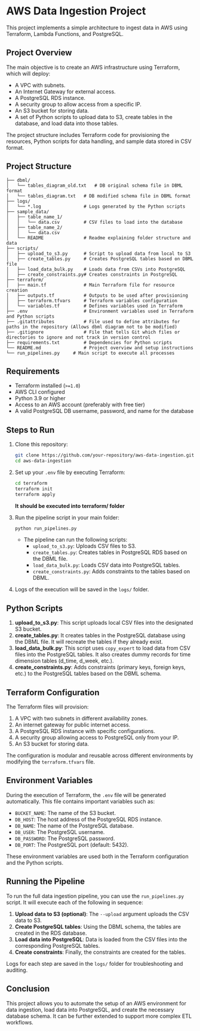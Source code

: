 
# AWS Data Ingestion Project

This project implements a simple architecture to ingest data in AWS using Terraform, Lambda Functions, and PostgreSQL.

## Project Overview

The main objective is to create an AWS infrastructure using Terraform, which will deploy:
- A VPC with subnets.
- An Internet Gateway for external access.
- A PostgreSQL RDS instance.
- A security group to allow access from a specific IP.
- An S3 bucket for storing data.
- A set of Python scripts to upload data to S3, create tables in the database, and load data into those tables.
  
The project structure includes Terraform code for provisioning the resources, Python scripts for data handling, and sample data stored in CSV format.

## Project Structure

```
├── dbml/
│   └── tables_diagram_old.txt   # DB original schema file in DBML format
│   └── tables_diagram.txt   # DB modified schema file in DBML format
├── logs/
│   └── *.log                # Logs generated by the Python scripts
├── sample_data/
│   ├── table_name_1/
│   │   └── data.csv         # CSV files to load into the database
│   ├── table_name_2/
│   │   └── data.csv
│   └── README               # Readme explaining folder structure and data
├── scripts/
│   ├── upload_to_s3.py      # Script to upload data from local to S3
│   ├── create_tables.py     # Creates PostgreSQL tables based on DBML file
│   ├── load_data_bulk.py    # Loads data from CSVs into PostgreSQL
│   ├── create_constraints.py# Creates constraints in PostgreSQL
├── terraform/
│   ├── main.tf              # Main Terraform file for resource creation
│   ├── outputs.tf           # Outputs to be used after provisioning
│   ├── terraform.tfvars     # Terraform variables configuration
│   └── variables.tf         # Defines variables used in Terraform
├── .env                     # Environment variables used in Terraform and Python scripts
├── .gitattributes           # File used to define attributes for paths in the repository (Allows dbml diagram not to be modified)
├── .gitignore               # File that tells Git which files or directories to ignore and not track in version control
├── requirements.txt         # Dependencies for Python scripts
└── README.md                # Project overview and setup instructions
└── run_pipelines.py     # Main script to execute all processes
```

## Requirements

- Terraform installed (`>=1.0`)
- AWS CLI configured
- Python 3.9 or higher
- Access to an AWS account (preferably with free tier)
- A valid PostgreSQL DB username, password, and name for the database

## Steps to Run

1. Clone this repository:

   ```bash
   git clone https://github.com/your-repository/aws-data-ingestion.git
   cd aws-data-ingestion
   ```

2. Set up your `.env` file by executing Terraform:

   ```bash
   cd terraform
   terraform init
   terraform apply
   ```

   **It should be executed into terraform/ folder**

3. Run the pipeline script in your main folder:

   ```bash
   python run_pipelines.py
   ```

   - The pipeline can run the following scripts:
     - `upload_to_s3.py`: Uploads CSV files to S3.
     - `create_tables.py`: Creates tables in PostgreSQL RDS based on the DBML file.
     - `load_data_bulk.py`: Loads CSV data into PostgreSQL tables.
     - `create_constraints.py`: Adds constraints to the tables based on DBML.


4. Logs of the execution will be saved in the `logs/` folder.

## Python Scripts

1. **upload_to_s3.py**: This script uploads local CSV files into the designated S3 bucket.
2. **create_tables.py**: It creates tables in the PostgreSQL database using the DBML file. It will recreate the tables if they already exist.
3. **load_data_bulk.py**: This script uses `copy_expert` to load data from CSV files into the PostgreSQL tables. It also creates dummy records for time dimension tables (d_time, d_week, etc.).
4. **create_constraints.py**: Adds constraints (primary keys, foreign keys, etc.) to the PostgreSQL tables based on the DBML schema.

## Terraform Configuration

The Terraform files will provision:

1. A VPC with two subnets in different availability zones.
2. An internet gateway for public internet access.
3. A PostgreSQL RDS instance with specific configurations.
4. A security group allowing access to PostgreSQL only from your IP.
5. An S3 bucket for storing data.

The configuration is modular and reusable across different environments by modifying the `terraform.tfvars` file.

## Environment Variables

During the execution of Terraform, the `.env` file will be generated automatically. This file contains important variables such as:

- `BUCKET_NAME`: The name of the S3 bucket.
- `DB_HOST`: The host address of the PostgreSQL RDS instance.
- `DB_NAME`: The name of the PostgreSQL database.
- `DB_USER`: The PostgreSQL username.
- `DB_PASSWORD`: The PostgreSQL password.
- `DB_PORT`: The PostgreSQL port (default: 5432).

These environment variables are used both in the Terraform configuration and the Python scripts.

## Running the Pipeline

To run the full data ingestion pipeline, you can use the `run_pipelines.py` script. It will execute each of the following in sequence:

1. **Upload data to S3 (optional)**: The `--upload` argument uploads the CSV data to S3.
2. **Create PostgreSQL tables**: Using the DBML schema, the tables are created in the RDS database.
3. **Load data into PostgreSQL**: Data is loaded from the CSV files into the corresponding PostgreSQL tables.
4. **Create constraints**: Finally, the constraints are created for the tables.

Logs for each step are saved in the `logs/` folder for troubleshooting and auditing.

## Conclusion

This project allows you to automate the setup of an AWS environment for data ingestion, load data into PostgreSQL, and create the necessary database schema. It can be further extended to support more complex ETL workflows.
